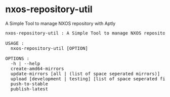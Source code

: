 # nxos-repository-util
A Simple Tool to manage NXOS repository with Aptly

<pre>
nxos-repository-util : A Simple Tool to manage NXOS repository with Aptly

USAGE :
  nxos-repository-util [OPTION]

OPTIONS :
  -h | --help                                                       Print this HELP TEXT
  create-amd64-mirrors                                              Create the Repository Mirrors 
  update-mirrors [all | (list of space seperated mirrors)]          Update the Created Mirrors
  upload [development | testing] [list of space seperated files]    Upload Files to the repositories
  push-to-stable                                                    Push Packages from testing to stable
  publish-latest                                                    Create snapshot, merge and publish
                                                                    latest packages from mirrors
</pre>